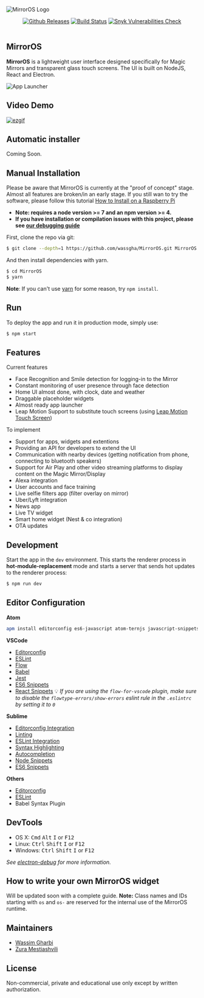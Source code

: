 ![MirrorOS Logo](https://i.imgur.com/l4mJMa4.jpg)

<p align="center">
<a href="https://github.com/wassgha/MirrorOS/releases/latest"><img src="https://img.shields.io/github/tag/wassgha/MirrorOS.svg" alt="Github Releases" /></a>
<a href="https://travis-ci.org/wassgha/MirrorOS"><img src="https://travis-ci.org/wassgha/MirrorOS.svg?branch=master" alt="Build Status" /></a>
<a href="https://snyk.io/test/github/wassgha/MirrorOS"><img src="https://snyk.io/test/github/wassgha/MirrorOS/badge.svg" alt="Snyk Vulnerabilities Check" /></a>
<br><br>
</p>

## MirrorOS

**MirrorOS** is a lightweight user interface designed specifically for Magic Mirrors and transparent glass touch screens. The UI is built on NodeJS, React and Electron.

![App Launcher](http://i.imgur.com/tPPSvuS.jpg "Mirror OS App Tray")


## Video Demo
[![ezgif](https://user-images.githubusercontent.com/591655/28448184-b7124a1a-6d8a-11e7-93f0-cf18a663dd2c.gif)
](https://www.youtube.com/watch?v=1FI0-PuNp8E)

## Automatic installer
Coming Soon.

## Manual Installation
Please be aware that MirrorOS is currently at the "proof of concept" stage. Almost all features are broken/in an early stage. If you still wan to try the software, please follow this tutorial [How to Install on a Raspberry Pi](https://github.com/wassgha/MirrorOS/wiki/Install-MirrorOS-on-a-Raspberry-Pi)

* **Note: requires a node version >= 7 and an npm version >= 4.**
* **If you have installation or compilation issues with this project, please see [our debugging guide](https://github.com/chentsulin/electron-react-boilerplate/issues/400)**

First, clone the repo via git:

```bash
$ git clone --depth=1 https://github.com/wassgha/MirrorOS.git MirrorOS
```

And then install dependencies with yarn.

```bash
$ cd MirrorOS
$ yarn
```
**Note**: If you can't use [yarn](https://github.com/yarnpkg/yarn) for some reason, try `npm install`.

## Run
To deploy the app and run it in production mode, simply use:
```bash
$ npm start
```

## Features

Current features
  - Face Recognition and Smile detection for logging-in to the Mirror
  - Constant monitoring of user presence through face detection
  - Home UI almost done, with clock, date and weather
  - Draggable placeholder widgets
  - Almost ready app launcher
  - Leap Motion Support to substitute touch screens (using [Leap Motion Touch Screen](https://github.com/wassgha/LeapMotionTouchScreen))

To implement
  - Support for apps, widgets and extentions
  - Providing an API for developers to extend the UI
  - Communication with nearby devices (getting notification from phone, connecting to bluetooth speakers)
  - Support for Air Play and other video streaming platforms to display content on the Magic Mirror/Display
  - Alexa integration
  - User accounts and face training
  - Live selfie filters app (filter overlay on mirror)
  - Uber/Lyft integration
  - News app
  - Live TV widget
  - Smart home widget (Nest & co integration)
  - OTA updates

## Development

Start the app in the `dev` environment. This starts the renderer process in **hot-module-replacement** mode and starts a server that sends hot updates to the renderer process:

```bash
$ npm run dev
```

## Editor Configuration
**Atom**
```bash
apm install editorconfig es6-javascript atom-ternjs javascript-snippets linter linter-eslint language-babel autocomplete-modules file-icons
```

**VSCode**
* [Editorconfig](https://github.com/editorconfig/editorconfig-vscode)
* [ESLint](https://github.com/Microsoft/vscode-eslint)
* [Flow](https://github.com/flowtype/flow-for-vscode)
* [Babel](https://github.com/dzannotti/vscode-babel)
* [Jest](https://github.com/orta/vscode-jest)
* [ES6 Snippets](https://marketplace.visualstudio.com/items?itemName=xabikos.JavaScriptSnippets)
* [React Snippets](https://marketplace.visualstudio.com/items?itemName=xabikos.ReactSnippets)
:bulb: *If you are using the `flow-for-vscode` plugin, make sure to disable the `flowtype-errors/show-errors` eslint rule in the `.eslintrc` by setting it to `0`*

**Sublime**
* [Editorconfig Integration](https://github.com/sindresorhus/editorconfig-sublime#readme)
* [Linting](https://github.com/SublimeLinter/SublimeLinter3)
* [ESLint Integration](https://github.com/roadhump/SublimeLinter-eslint)
* [Syntax Highlighting](https://github.com/babel/babel-sublime)
* [Autocompletion](https://github.com/ternjs/tern_for_sublime)
* [Node Snippets](https://packagecontrol.io/packages/JavaScript%20%26%20NodeJS%20Snippets)
* [ES6 Snippets](https://packagecontrol.io/packages/ES6-Toolkit)

**Others**
* [Editorconfig](http://editorconfig.org/#download)
* [ESLint](http://eslint.org/docs/user-guide/integrations#editors)
* Babel Syntax Plugin

## DevTools

- OS X: <kbd>Cmd</kbd> <kbd>Alt</kbd> <kbd>I</kbd> or <kbd>F12</kbd>
- Linux: <kbd>Ctrl</kbd> <kbd>Shift</kbd> <kbd>I</kbd> or <kbd>F12</kbd>
- Windows: <kbd>Ctrl</kbd> <kbd>Shift</kbd> <kbd>I</kbd> or <kbd>F12</kbd>

*See [electron-debug](https://github.com/sindresorhus/electron-debug) for more information.*


## How to write your own MirrorOS widget

Will be updated soon with a complete guide.
**Note:** Class names and IDs starting with `os` and `os-` are reserved for the
internal use of the MirrorOS runtime.

## Maintainers

- [Wassim Gharbi](https://github.com/wassgha)
- [Zura Mestiashvili](https://github.com/prosperi)

## License
Non-commercial, private and educational use only except by written authorization.
